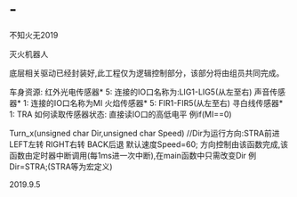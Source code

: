 # -
不知火无2019

灭火机器人

底层相关驱动已经封装好,此工程仅为逻辑控制部分，该部分将由组员共同完成。

车身资源:
红外光电传感器* 5:   连接的IO口名称为:LIG1-LIG5(从左至右)
声音传感器* 1:       连接的IO口名称为MI
火焰传感器* 5:       FIR1-FIR5(从左至右)
寻白线传感器* 1:     TRA
如何读取传感器状态:   直接读IO口的高低电平
例if(MI==0)

Turn_x(unsigned char Dir,unsigned char Speed) //Dir为运行方向:STRA前进 LEFT左转 RIGHT右转 BACK后退 默认速度Speed=60;
方向控制由该函数完成,该函数由定时器中断调用(每1ms进一次中断),在main函数中只需改变Dir
例Dir=STRA;(STRA等为宏定义)

2019.9.5



